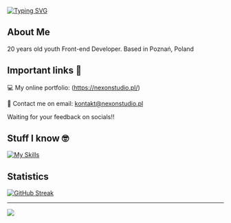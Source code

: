 [![Typing SVG](https://readme-typing-svg.demolab.com?font=Fira+Code&duration=3000&pause=2000&color=F7F7F7&width=435&lines=Hi+there%2C+I'm+Marcin+Kaczmarek!+%F0%9F%91%BE)](https://git.io/typing-svg)

## About Me
20 years old youth Front-end Developer. Based in Poznań, Poland

## Important links 🔗

💻 My online portfolio: (https://nexonstudio.pl/)

📧 Contact me on email: kontakt@nexonstudio.pl

Waiting for your feedback on socials!!

## Stuff I know 🤓

[![My Skills](https://skillicons.dev/icons?i=html,css,js,react,tailwindcss,php,ae,pr,ps,git,vscode&theme=dark)](https://skillicons.dev) <br/>

## Statistics 
[![GitHub Streak](https://streak-stats.demolab.com?user=nexonyt&border_radius=15)](https://git.io/streak-stats)<br/>


---
[![](https://visitcount.itsvg.in/api?id=nexonyt&icon=0&color=0)](https://visitcount.itsvg.in)
